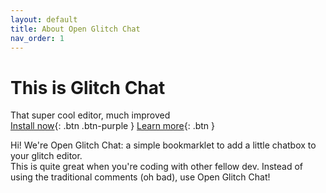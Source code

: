 ```yaml
---
layout: default
title: About Open Glitch Chat
nav_order: 1
---
```


# This is Glitch Chat
That super cool editor, much improved  
[Install now]([http://example.com/](https://uncovered-functional-lemonade.glitch.me/)){: .btn .btn-purple }
[Learn more](https://support.glitch.com/t/meet-the-open-source-glitch-chat/53428?u=tiagorangel2011){: .btn }

Hi! We're Open Glitch Chat: a simple bookmarklet to add a little chatbox to your glitch editor.  
This is quite great when you're coding with other fellow dev. Instead of using the traditional comments (oh bad), use Open Glitch Chat!
